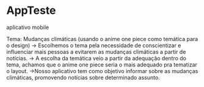 # AppTeste
aplicativo mobile

Tema: Mudanças climáticas (usando o anime one piece como temática para o design)
-> Escolhemos o tema pela necessidade de conscientizar e influenciar mais pessoas a evitarem as mudanças climáticas a partir de notícias.
-> A escolha da temática veio a partir da adequação dentro do tema, achamos que o anime one piece seria o mais adequado pra tematizar o layout.
->Nosso aplicativo tem como objetivo informar sobre as mudanças climáticas, promovendo notícias sobre determinado assunto.
